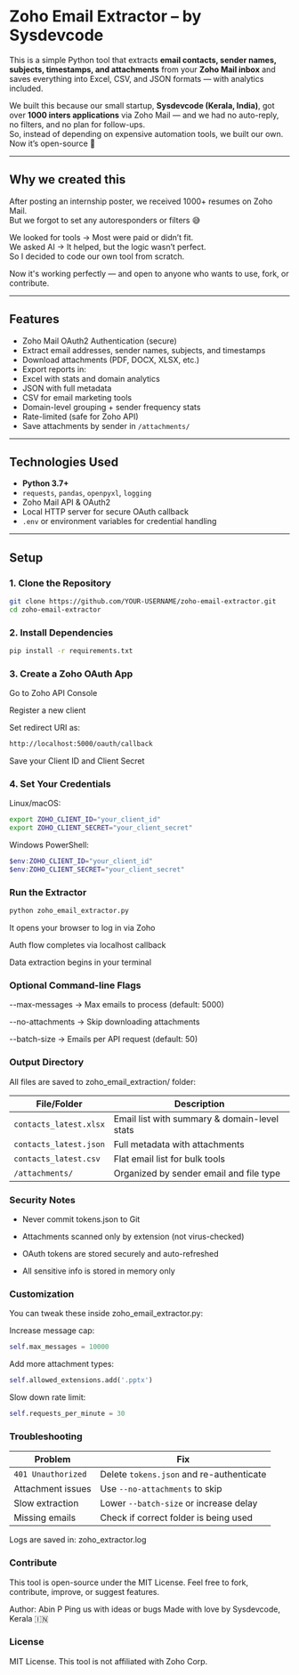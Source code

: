 #  Zoho Email Extractor – by Sysdevcode

This is a simple Python tool that extracts **email contacts, sender names, subjects, timestamps, and attachments** from your **Zoho Mail inbox** and saves everything into Excel, CSV, and JSON formats — with analytics included.

We built this because our small startup, **Sysdevcode (Kerala, India)**, got over **1000 inters applications** via Zoho Mail — and we had no auto-reply, no filters, and no plan for follow-ups.  
So, instead of depending on expensive automation tools, we built our own. Now it’s open-source 💚

---

##  Why we created this

After posting an internship poster, we received 1000+ resumes on Zoho Mail.  
But we forgot to set any autoresponders or filters 😅

We looked for tools → Most were paid or didn’t fit.  
We asked AI → It helped, but the logic wasn’t perfect.  
So I decided to code our own tool from scratch.

Now it's working perfectly — and open to anyone who wants to use, fork, or contribute.

---

##  Features

-  Zoho Mail OAuth2 Authentication (secure)
-  Extract email addresses, sender names, subjects, and timestamps
-  Download attachments (PDF, DOCX, XLSX, etc.)
-  Export reports in:
  - Excel with stats and domain analytics
  - JSON with full metadata
  - CSV for email marketing tools
-  Domain-level grouping + sender frequency stats
-  Rate-limited (safe for Zoho API)
-  Save attachments by sender in `/attachments/`

---

##  Technologies Used

- **Python 3.7+**
- `requests`, `pandas`, `openpyxl`, `logging`
- Zoho Mail API & OAuth2
- Local HTTP server for secure OAuth callback
- `.env` or environment variables for credential handling

---

##  Setup

### 1. Clone the Repository

```bash
git clone https://github.com/YOUR-USERNAME/zoho-email-extractor.git
cd zoho-email-extractor
```

### 2. Install Dependencies

```bash
pip install -r requirements.txt

```

### 3. Create a Zoho OAuth App

Go to Zoho API Console

Register a new client

Set redirect URI as:

```bash
http://localhost:5000/oauth/callback
```

Save your Client ID and Client Secret

### 4. Set Your Credentials

Linux/macOS:
```bash
export ZOHO_CLIENT_ID="your_client_id"
export ZOHO_CLIENT_SECRET="your_client_secret"
```

Windows PowerShell:

```powershell
$env:ZOHO_CLIENT_ID="your_client_id"
$env:ZOHO_CLIENT_SECRET="your_client_secret"
```

###  Run the Extractor

```bash
python zoho_email_extractor.py
```

It opens your browser to log in via Zoho

Auth flow completes via localhost callback

Data extraction begins in your terminal


### Optional Command-line Flags

--max-messages → Max emails to process (default: 5000)

--no-attachments → Skip downloading attachments

--batch-size → Emails per API request (default: 50)

### Output Directory
All files are saved to zoho_email_extraction/ folder:

| File/Folder            | Description                                  |
| ---------------------- | -------------------------------------------- |
| `contacts_latest.xlsx` | Email list with summary & domain-level stats |
| `contacts_latest.json` | Full metadata with attachments               |
| `contacts_latest.csv`  | Flat email list for bulk tools               |
| `/attachments/`        | Organized by sender email and file type      |


### Security Notes

 - Never commit tokens.json to Git

 - Attachments scanned only by extension (not virus-checked)

 - OAuth tokens are stored securely and auto-refreshed

 - All sensitive info is stored in memory only

### Customization

You can tweak these inside zoho_email_extractor.py:

Increase message cap:

``` python
self.max_messages = 10000
```

Add more attachment types:

```python
self.allowed_extensions.add('.pptx')
```
Slow down rate limit:

```python
self.requests_per_minute = 30
```

### Troubleshooting

| Problem            | Fix                                      |
| ------------------ | ---------------------------------------- |
| `401 Unauthorized` | Delete `tokens.json` and re-authenticate |
| Attachment issues  | Use `--no-attachments` to skip           |
| Slow extraction    | Lower `--batch-size` or increase delay   |
| Missing emails     | Check if correct folder is being used    |

Logs are saved in: zoho_extractor.log


### Contribute

This tool is open-source under the MIT License.
Feel free to fork, contribute, improve, or suggest features.

 Author: Abin P
 Ping us with ideas or bugs
 Made with love by Sysdevcode, Kerala 🇮🇳


### License

MIT License.
This tool is not affiliated with Zoho Corp.
